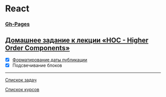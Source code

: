 # React
### [Gh-Pages](https://tomsg03.github.io/ra-hoc-highlight/)


## [Домашнее задание к лекции «HOC - Higher Order Components»](https://github.com/TomSG03/ra16-homeworks/tree/master/hoc)

- [x] [Форматирование даты публикации](https://github.com/TomSG03/ra-hoc-time)
- [x] Подсвечивание блоков

---
[Спискок задач](https://github.com/TomSG03/ra-homeworks-list)

[Спискок курсов](https://github.com/TomSG03/Training-in-Netology)
